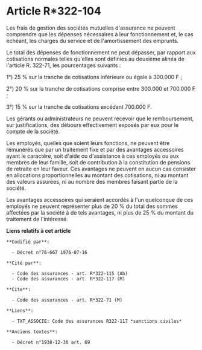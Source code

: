 # Article R*322-104

Les frais de gestion des sociétés mutuelles d'assurance ne peuvent comprendre que les dépenses nécessaires à leur
fonctionnement et, le cas échéant, les charges du service et de l'amortissement des emprunts.

Le total des dépenses de fonctionnement ne peut dépasser, par rapport aux cotisations normales telles qu'elles sont définies
au deuxième alinéa de l'article R. 322-71, les pourcentages suivants :

1°) 25 % sur la tranche de cotisations inférieure ou égale à 300.000 F ;

2°) 20 % sur la tranche de cotisations comprise entre 300.000 et 700.000 F ;

3°) 15 % sur la tranche de cotisations excédant 700.000 F.

Les gérants ou administrateurs ne peuvent recevoir que le remboursement, sur justifications, des débours effectivement
exposés par eux pour le compte de la société.

Les employés, quelles que soient leurs fonctions, ne peuvent être rémunérés que par un traitement fixe et par des avantages
accessoires ayant le caractère, soit d'aide ou d'assistance à ces employés ou aux membres de leur famille, soit de
contribution à la constitution de pensions de retraite en leur faveur. Ces avantages ne peuvent en aucun cas consister en
allocations proportionnelles au montant des cotisations, ni au montant des valeurs assurées, ni au nombre des membres faisant
partie de la société.

Les avantages accessoires qui seraient accordés à l'un quelconque de ces employés ne peuvent représenter plus de 20 % du
total des sommes affectées par la société à de tels avantages, ni plus de 25 % du montant du traitement de l'intéressé.

**Liens relatifs à cet article**

	**Codifié par**:

	  - Décret n°76-667 1976-07-16

	**Cité par**:

	  - Code des assurances - art. R*322-115 (Ab)
	  - Code des assurances - art. R*322-117 (M)

	**Cite**:

	  - Code des assurances - art. R*322-71 (M)

	**Liens**:

	  - TXT_ASSOCIE: Code des assurances R322-117 *sanctions civiles*

	**Anciens textes**:

	  - Décret n°1938-12-30 art. 69
